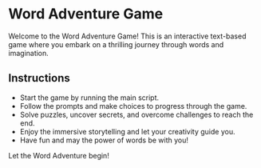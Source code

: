 # Word Adventure Game

Welcome to the Word Adventure Game! This is an interactive text-based game where you embark on a thrilling journey through words and imagination.

## Instructions

 - Start the game by running the main script.
 - Follow the prompts and make choices to progress through the game.
 - Solve puzzles, uncover secrets, and overcome challenges to reach the end.
 - Enjoy the immersive storytelling and let your creativity guide you.
 - Have fun and may the power of words be with you!

Let the Word Adventure begin!
